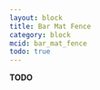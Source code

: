 ```yaml
---
layout: block
title: Bar Mat Fence
category: block
mcid: bar_mat_fence
todo: true
---
```



**TODO**
